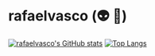 # rafaelvasco (:alien: :metal:)

[![rafaelvasco's GitHub stats](https://github-readme-stats.vercel.app/api?username=rafaelvasco)](https://github.com/anuraghazra/github-readme-stats)
[![Top Langs](https://github-readme-stats.vercel.app/api/top-langs/?username=rafaelvasco)](https://github.com/anuraghazra/github-readme-stats)
